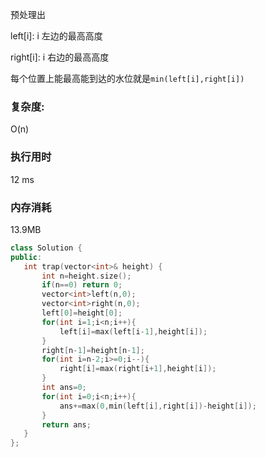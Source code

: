 预处理出

left[i]: i 左边的最高高度

right[i]: i 右边的最高高度

每个位置上能最高能到达的水位就是`min(left[i],right[i])`

### 复杂度:

O(n)  

### 执行用时

12 ms

### 内存消耗

13.9MB

 ```c++
class Solution {
public:
    int trap(vector<int>& height) {
        int n=height.size();
        if(n==0) return 0;
        vector<int>left(n,0);
        vector<int>right(n,0);
        left[0]=height[0];
        for(int i=1;i<n;i++){
            left[i]=max(left[i-1],height[i]);
        }
        right[n-1]=height[n-1];
        for(int i=n-2;i>=0;i--){
            right[i]=max(right[i+1],height[i]);
        }
        int ans=0;
        for(int i=0;i<n;i++){
            ans+=max(0,min(left[i],right[i])-height[i]);
        }
        return ans;
    }
};
 ```

